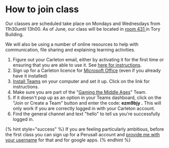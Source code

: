 # How to join class

Our classes are scheduled take place on Mondays and Wednesdays from 11h30until 13h00. As of June, our class will be located in [room 431 ](https://carleton.ca/tls/rooms/tory-building-431/)in Tory Building.

We will also be using a number of online resources to help with communication, file sharing and explaining learning activities.&#x20;

1. Figure out your Carleton email, either by activating it for the first time or ensuring that you are able to use it. See [here for instructions](https://carleton.ca/its/all-services/email/carleton-student-email/).&#x20;
2. Sign up for a Carleton licence for [Microsoft Office](course-info/digital-tools/office.md) (even if you already have it installed)
3. [Install Teams](course-info/digital-tools/teams.md) on your computer and set it up. Click on the link for instructions.
4. Make sure you are part of the "[Gaming the Middle Ages](https://teams.microsoft.com/l/team/19%3aNNNpE7JePEjNyqxeXhNKWT\_XtEwA1EOei1z6Xj4ECoQ1%40thread.tacv2/conversations?groupId=6e3e34d5-9bd9-4989-8fa8-6347146e4eb8\&tenantId=6ad91895-de06-485e-bc51-fce126cc8530)" Team.&#x20;
5. If it doesn't pop up as an option in your Teams dashboard, click on the "Join or Create a Team" button and enter the code: **ezm9bjy .** This will only work if you are correctly logged in with your Carleton account.&#x20;
6. Find the general channel and text "hello" to tell us you're successfully logged in.&#x20;

{% hint style="success" %}
If you are feeling particularly ambitious, before the first class you can sign up for a Perusall account and [provide me with your username](https://docs.google.com/spreadsheets/d/1o4OynJBMgJcuCVMLgcVruZjEQEMUv7NFOFz-K9f3jYA/edit?usp=sharing) for that and for google apps.&#x20;
{% endhint %}

